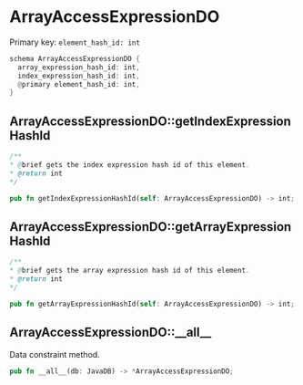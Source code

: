 # ArrayAccessExpressionDO

Primary key: `element_hash_id: int`

```rust
schema ArrayAccessExpressionDO {
  array_expression_hash_id: int,
  index_expression_hash_id: int,
  @primary element_hash_id: int,
}
```
## ArrayAccessExpressionDO::getIndexExpressionHashId

```java
/**
* @brief gets the index expression hash id of this element.
* @return int
*/
```
```rust
pub fn getIndexExpressionHashId(self: ArrayAccessExpressionDO) -> int;
```
## ArrayAccessExpressionDO::getArrayExpressionHashId

```java
/**
* @brief gets the array expression hash id of this element.
* @return int
*/
```
```rust
pub fn getArrayExpressionHashId(self: ArrayAccessExpressionDO) -> int;
```
## ArrayAccessExpressionDO::\_\_all\_\_

Data constraint method.

```rust
pub fn __all__(db: JavaDB) -> *ArrayAccessExpressionDO;
```
